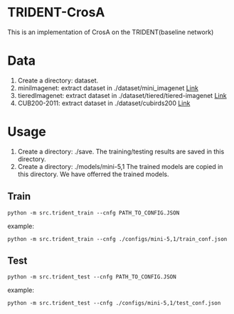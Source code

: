 # TRIDENT-CrosA
This is an implementation of CrosA on the TRIDENT(baseline network)

# Data
1. Create a directory: dataset. 
2. miniImagenet: extract dataset in ./dataset/mini_imagenet  [Link](https://drive.google.com/file/d/16V_ZlkW4SsnNDtnGmaBRq2OoPmUOc5mY/view?pli=1)
3. tieredImagenet: extract dataset in ./dataset/tiered/tiered-imagenet  [Link](https://drive.google.com/file/d/1Y54Nwimfilhf245BaTnyZ7x16hnNc0B5/view)
4. CUB200-2011: extract dataset in ./dataset/cubirds200  [Link](https://drive.google.com/file/d/1hbzc_P1FuxMkcabkgn9ZKinBwW683j45/view)

# Usage
1. Create a directory: ./save. The training/testing results are saved in this directory.
2. Create a directory: ./models/mini-5,1  The trained models are copied in this directory. We have offerred the trained models.
## Train
```
python -m src.trident_train --cnfg PATH_TO_CONFIG.JSON
```
example:
```
python -m src.trident_train --cnfg ./configs/mini-5,1/train_conf.json
```

## Test

```
python -m src.trident_test --cnfg PATH_TO_CONFIG.JSON
```
example:
```
python -m src.trident_test --cnfg ./configs/mini-5,1/test_conf.json
```
